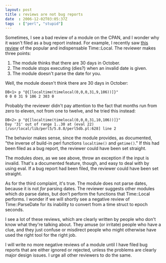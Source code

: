 ```yaml
---
layout: post
title : reviews are not bug reports
date  : 2006-12-02T03:05:37Z
tags  : ["perl", "stupid"]
---
```

Sometimes, I see a bad review of a module on the CPAN, and I wonder why it
wasn't filed as a bug report instead.  For example, I recently saw [this
review](http://cpanratings.perl.org/#2608) of the popular and indispensable
Time::Local.  The reviewer makes three points:

1. The module thinks that there are 30 days in October.
2. The module stops executing (dies?) when an invalid date is given.
3. The module doesn't parse the date for you.

Well, the module doesn't think there are 30 days in October:

    DB<1> p "@{[localtime(timelocal(0,0,0,31,9,106))]}"
    0 0 0 31 9 106 2 303 0

Probably the reviewer didn't pay attention to the fact that months run from
zero to eleven, not from one to twelve, and he tried this instead:

    DB<2> p "@{[localtime(timelocal(0,0,0,31,10,106))]}"
    Day '31' out of range 1..30 at (eval 22)[/usr/local/lib/perl5/5.8.8/perl5db.pl:628] line 2

The behavior makes sense, since the module provides, as documented, "the
inverse of build-in perl functions `localtime()` and `gmtime()`."  If this had
been filed as a bug report, the reviewer could have been set straight.

The modules *does*, as we see above, throw an exception if the input is
invalid.  That's a documented feature, though, and easy to deal with by using
eval.  If a bug report had been filed, the reviewer could have been set
straight.

As for the third complaint, it's true.  The module does not parse dates,
because it is not *for* parsing dates.  The reviewer suggests other modules
which *do* parse dates, but don't perform the functions that Time::Local
performs.  I wonder if we will shortly see a negative review of Time::ParseDate
for its inability to convert from a time struct to epoch seconds.

I see a lot of these reviews, which are clearly written by people who don't
know what they're talking about.  They amuse (or irritate) people who have a
clue, and they just confuse or misdirect people who might otherwise have used
the right tool for the right job.

I will write no more negative reviews of a module until I have filed bug
reports that are either ignored or rejected, unless the problems are clearly
major design issues.  I urge all other reviewers to do the same.

